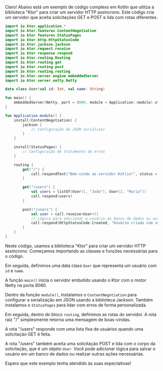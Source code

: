 Claro! Abaixo está um exemplo de código complexo em Kotlin que utiliza a biblioteca "Ktor" para criar um servidor HTTP assíncrono. Este código cria um servidor que aceita solicitações GET e POST e lida com rotas diferentes.

```kotlin
import io.ktor.application.*
import io.ktor.features.ContentNegotiation
import io.ktor.features.StatusPages
import io.ktor.http.HttpStatusCode
import io.ktor.jackson.jackson
import io.ktor.request.receive
import io.ktor.response.respond
import io.ktor.routing.Routing
import io.ktor.routing.get
import io.ktor.routing.post
import io.ktor.routing.routing
import io.ktor.server.engine.embeddedServer
import io.ktor.server.netty.Netty

data class User(val id: Int, val name: String)

fun main() {
    embeddedServer(Netty, port = 8080, module = Application::module).start(wait = true)
}

fun Application.module() {
    install(ContentNegotiation) {
        jackson {
            // Configuração do JSON serializer
        }
    }

    install(StatusPages) {
        // Configuração de tratamento de erros
    }

    routing {
        get("/") {
            call.respondText("Bem-vindo ao servidor Kotlin!", status = HttpStatusCode.OK)
        }

        get("/users") {
            val users = listOf(User(1, "João"), User(2, "Maria"))
            call.respond(users)
        }

        post("/users") {
            val user = call.receive<User>()
            // Lógica para adicionar o usuário ao banco de dados ou outra ação
            call.respond(HttpStatusCode.Created, "Usuário criado com sucesso")
        }
    }
}
```

Neste código, usamos a biblioteca "Ktor" para criar um servidor HTTP assíncrono. Começamos importando as classes e funções necessárias para o código.

Em seguida, definimos uma data class `User` que representa um usuário com `id` e `name`.

A função `main()` inicia o servidor embutido usando o Ktor com o motor Netty na porta 8080.

Dentro da função `module()`, instalamos o `ContentNegotiation` para configurar a serialização em JSON usando a biblioteca Jackson. Também instalamos o `StatusPages` para lidar com erros de forma personalizada.

Em seguida, dentro do bloco `routing`, definimos as rotas do servidor. A rota raiz "/" simplesmente retorna uma mensagem de boas-vindas.

A rota "/users" responde com uma lista fixa de usuários quando uma solicitação GET é feita.

A rota "/users" também aceita uma solicitação POST e lida com o corpo da solicitação, que é um objeto `User`. Você pode adicionar lógica para salvar o usuário em um banco de dados ou realizar outras ações necessárias.

Espero que este exemplo tenha atendido às suas expectativas!